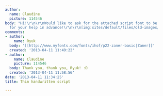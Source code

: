 ```yaml
---
author:
  name: Claudine
  picture: 114546
body: "Hi!\r\n\r\nWould like to ask for the attached script font to be ID'd. Thanks
  for your help in advance!\r\n\r\n[img:sites/default/files/old-images/Photo 5_3439.jpg]"
comments:
- author:
    name: Ryuk
  body: '[[http://www.myfonts.com/fonts/ihof/p22-zaner-basic|Zaner]]'
  created: '2013-04-11 11:49:22'
- author:
    name: Claudine
    picture: 114546
  body: Thank you, thank you, Ryuk! :D
  created: '2013-04-11 11:58:56'
date: '2013-04-11 11:34:25'
title: Thin handwritten script

---
```

